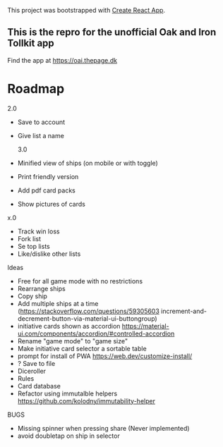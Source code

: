 This project was bootstrapped with [Create React App](https://github.com/facebook/create-react-app).

## This is the repro for the unofficial Oak and Iron Tollkit app

Find the app at https://oai.thepage.dk

# Roadmap

2.0

- Save to account
- Give list a name

  3.0

- Minified view of ships (on mobile or with toggle)
- Print friendly version
- Add pdf card packs
- Show pictures of cards

x.0

- Track win loss
- Fork list
- Se top lists
- Like/dislike other lists

Ideas

- Free for all game mode with no restrictions
- Rearrange ships
- Copy ship
- Add multiple ships at a time (https://stackoverflow.com/questions/59305603 increment-and-decrement-button-via-material-ui-buttongroup)
- initiative cards shown as accordion https://material-ui.com/components/accordion/#controlled-accordion
- Rename "game mode" to "game size"
- Make initiative card selector a sortable table
- prompt for install of PWA https://web.dev/customize-install/
- ? Save to file
- Diceroller
- Rules
- Card database
- Refactor using immutalble helpers https://github.com/kolodny/immutability-helper

BUGS

- Missing spinner when pressing share (Never implemented)
- avoid doubletap on ship in selector
